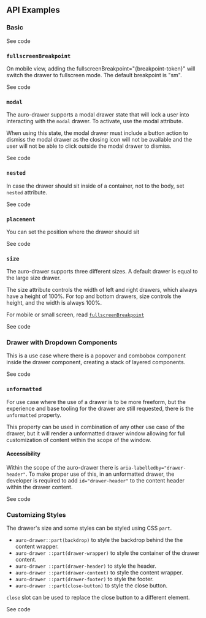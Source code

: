 <!-- AURO-GENERATED-CONTENT:START (FILE:src=./../docs/api.md) -->
<!-- AURO-GENERATED-CONTENT:END -->

## API Examples

### Basic

<div class="exampleWrapper">
  <!-- AURO-GENERATED-CONTENT:START (FILE:src=./../apiExamples/basic.html) -->
  <!-- AURO-GENERATED-CONTENT:END -->
</div>
<auro-accordion alignRight>
  <span slot="trigger">See code</span>

<!-- AURO-GENERATED-CONTENT:START (CODE:src=./../apiExamples/basic.html) -->
<!-- AURO-GENERATED-CONTENT:END -->

</auro-accordion>

### <a name="fullscreenBreakpoint">`fullscreenBreakpoint`</a>

On mobile view, adding the fullscreenBreakpoint="{breakpoint-token}" will switch the drawer to fullscreen mode.
The default breakpoint is "sm".

<div class="exampleWrapper">
  <!-- AURO-GENERATED-CONTENT:START (FILE:src=./../apiExamples/fullscreenBreakpoint.html) -->
  <!-- AURO-GENERATED-CONTENT:END -->
</div>

<auro-accordion alignRight>
  <span slot="trigger">See code</span>

<!-- AURO-GENERATED-CONTENT:START (CODE:src=./../apiExamples/fullscreenBreakpoint.html) -->
<!-- AURO-GENERATED-CONTENT:END -->

</auro-accordion>


### <a name="modal">`modal`</a>

The auro-drawer supports a modal drawer state that will lock a user into interacting with the `modal` drawer. To activate, use the modal attribute.

When using this state, the modal drawer must include a button action to dismiss the modal drawer as the closing icon will not be available and the user will not be able to click outside the modal drawer to dismiss.

<div class="exampleWrapper">
  <!-- AURO-GENERATED-CONTENT:START (FILE:src=./../apiExamples/modal.html) -->
  <!-- AURO-GENERATED-CONTENT:END -->
</div>

<auro-accordion alignRight>
  <span slot="trigger">See code</span>

<!-- AURO-GENERATED-CONTENT:START (CODE:src=./../apiExamples/modal.html) -->
<!-- AURO-GENERATED-CONTENT:END -->

</auro-accordion>

### <a name="nested">`nested`</a>

In case the drawer should sit inside of a container, not to the body, set `nested` attribute.

<div class="exampleWrapper">
  <!-- AURO-GENERATED-CONTENT:START (FILE:src=./../apiExamples/nested.html) -->
  <!-- AURO-GENERATED-CONTENT:END -->
</div>

<auro-accordion alignRight>
  <span slot="trigger">See code</span>

<!-- AURO-GENERATED-CONTENT:START (CODE:src=./../apiExamples/nested.html) -->
<!-- AURO-GENERATED-CONTENT:END -->

</auro-accordion>


### <a name="placement">`placement`</a>

You can set the position where the drawer should sit 

<div class="exampleWrapper">
  <!-- AURO-GENERATED-CONTENT:START (FILE:src=./../apiExamples/placement.html) -->
  <!-- AURO-GENERATED-CONTENT:END -->
</div>

<auro-accordion alignRight>
  <span slot="trigger">See code</span>

<!-- AURO-GENERATED-CONTENT:START (CODE:src=./../apiExamples/placement.html) -->
<!-- AURO-GENERATED-CONTENT:END -->

</auro-accordion>

### <a name="size">`size`</a>

The auro-drawer supports three different sizes. A default drawer is equal to the large size drawer. 

The size attribute controls the width of left and right drawers, which always have a height of 100%.
For top and bottom drawers, size controls the height, and the width is always 100%.

For mobile or small screen, read <a href="#fullscreenBreakpoint">`fullscreenBreakpoint`</a>

<div class="exampleWrapper">
  <!-- AURO-GENERATED-CONTENT:START (FILE:src=./../apiExamples/sizeOptions.html) -->
  <!-- AURO-GENERATED-CONTENT:END -->
</div>

<auro-accordion alignRight>
  <span slot="trigger">See code</span>

<!-- AURO-GENERATED-CONTENT:START (CODE:src=./../apiExamples/sizeOptions.html) -->
<!-- AURO-GENERATED-CONTENT:END -->

</auro-accordion>


### Drawer with Dropdown Components

This is a use case where there is a popover and combobox component inside the drawer component, creating a stack of layered components.

<div class="exampleWrapper">
  <!-- AURO-GENERATED-CONTENT:START (FILE:src=./../apiExamples/popoverAndDropdown.html) -->
  <!-- AURO-GENERATED-CONTENT:END -->
</div>

<auro-accordion alignRight>
  <span slot="trigger">See code</span>

<!-- AURO-GENERATED-CONTENT:START (CODE:src=./../apiExamples/popoverAndDropdown.html) -->
<!-- AURO-GENERATED-CONTENT:END -->

</auro-accordion>

### <a name="unformatted">`unformatted`</a>

For use case where the use of a drawer is to be more freeform, but the experience and base tooling for the drawer are still requested, there is the `unformatted` property.

This property can be used in combination of any other use case of the drawer, but it will render a unformatted drawer window allowing for full customization of content within the scope of the window.

#### Accessibility

Within the scope of the auro-drawer there is `aria-labelledby="drawer-header"`. To make proper use of this, in an unformatted drawer, the developer is required to add `id="drawer-header"` to the content header within the drawer content.

<div class="exampleWrapper">
  <!-- AURO-GENERATED-CONTENT:START (FILE:src=./../apiExamples/accessibility.html) -->
  <!-- AURO-GENERATED-CONTENT:END -->
</div>

<auro-accordion alignRight>
  <span slot="trigger">See code</span>

<!-- AURO-GENERATED-CONTENT:START (CODE:src=./../apiExamples/accessibility.html) -->
<!-- AURO-GENERATED-CONTENT:END -->

</auro-accordion>



### Customizing Styles

The drawer's size and some styles can be styled using CSS `part`.

- `auro-drawer::part(backdrop)` to style the backdrop behind the the content wrapper.
- `auro-drawer ::part(drawer-wrapper)` to style the container of the drawer content.
- `auro-drawer ::part(drawer-header)` to style the header.
- `auro-drawer ::part(drawer-content)` to style the content wrapper.
- `auro-drawer ::part(drawer-footer)` to style the footer.
- `auro-drawer ::part(close-button)` to style the close button.

`close` slot can be used to replace the close button to a different element.

<div class="exampleWrapper">
  <!-- AURO-GENERATED-CONTENT:START (FILE:src=./../apiExamples/customizing.html) -->
  <!-- AURO-GENERATED-CONTENT:END -->
</div>

<auro-accordion alignRight>
  <span slot="trigger">See code</span>

<!-- AURO-GENERATED-CONTENT:START (CODE:src=./../apiExamples/customizing.html) -->
<!-- AURO-GENERATED-CONTENT:END -->

</auro-accordion>
